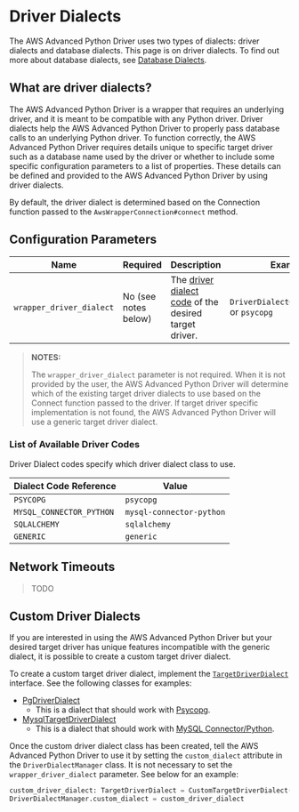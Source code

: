 # Driver Dialects

The AWS Advanced Python Driver uses two types of dialects: driver dialects and database dialects. This page is on driver dialects. To find out more about database dialects, see [Database Dialects](./DatabaseDialects.md).

## What are driver dialects?

The AWS Advanced Python Driver is a wrapper that requires an underlying driver, and it is meant to be compatible with any Python driver. Driver dialects help the AWS Advanced Python Driver to properly pass database calls to an underlying Python driver. To function correctly, the AWS Advanced Python Driver requires details unique to specific target driver such as a database name used by the driver or whether to include some specific configuration parameters to a list of properties. These details can be defined and provided to the AWS Advanced Python Driver by using driver dialects.

By default, the driver dialect is determined based on the Connection function passed to the `AwsWrapperConnection#connect` method.

## Configuration Parameters

| Name                            | Required             | Description                                                                              | Example                                         |
|---------------------------------|----------------------|------------------------------------------------------------------------------------------|-------------------------------------------------|
| `wrapper_driver_dialect` | No (see notes below) | The [driver dialect code](#list-of-available-driver-codes) of the desired target driver. | `DriverDialectCodes.PSYCOPG` or `psycopg` |

> **NOTES:**
>
> The `wrapper_driver_dialect` parameter is not required. When it is not provided by the user, the AWS Advanced Python Driver will determine which of the existing target driver dialects to use based on the Connect function passed to the driver. If target driver specific implementation is not found, the AWS Advanced Python Driver will use a generic target driver dialect.


### List of Available Driver Codes

Driver Dialect codes specify which driver dialect class to use. 

| Dialect Code Reference   | Value                    |
|--------------------------|--------------------------|
| `PSYCOPG`                | `psycopg`                |
| `MYSQL_CONNECTOR_PYTHON` | `mysql-connector-python` |
| `SQLALCHEMY`             | `sqlalchemy`             |
| `GENERIC`                | `generic`                |

## Network Timeouts
> TODO

## Custom Driver Dialects

If you are interested in using the AWS Advanced Python Driver but your desired target driver has unique features incompatible with the generic dialect, it is possible to create a custom target driver dialect.

To create a custom target driver dialect, implement the [`TargetDriverDialect`](../../aws_wrapper/driver_dialect.py) interface. See the following classes for examples:

- [PgDriverDialect](../../aws_wrapper/pg_driver_dialect.py)
    - This is a dialect that should work with [Psycopg](https://github.com/psycopg/psycopg).
- [MysqlTargetDriverDialect](../../aws_wrapper/mysql_driver_dialect.py)
    - This is a dialect that should work with [MySQL Connector/Python](https://github.com/mysql/mysql-connector-python).

Once the custom driver dialect class has been created, tell the AWS Advanced Python Driver to use it by setting the `custom_dialect` attribute in the `DriverDialectManager` class. It is not necessary to set the `wrapper_driver_dialect` parameter. See below for an example:

```python
custom_driver_dialect: TargetDriverDialect = CustomTargetDriverDialect()
DriverDialectManager.custom_dialect = custom_driver_dialect
```
